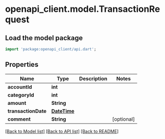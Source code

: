 # openapi_client.model.TransactionRequest

## Load the model package
```dart
import 'package:openapi_client/api.dart';
```

## Properties
Name | Type | Description | Notes
------------ | ------------- | ------------- | -------------
**accountId** | **int** |  | 
**categoryId** | **int** |  | 
**amount** | **String** |  | 
**transactionDate** | [**DateTime**](DateTime.md) |  | 
**comment** | **String** |  | [optional] 

[[Back to Model list]](../README.md#documentation-for-models) [[Back to API list]](../README.md#documentation-for-api-endpoints) [[Back to README]](../README.md)


